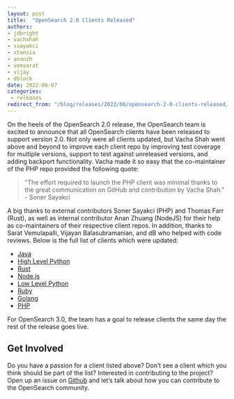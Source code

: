 ```yaml
---
layout: post
title:  "OpenSearch 2.0 Clients Released"
authors:
- jdbright
- vachshah
- ssayakci
- xtansia
- ananzh
- vemsarat
- vijay
- dblock
date: 2022-06-07
categories:
 - releases
redirect_from: "/blog/releases/2022/06/opensearch-2-0-clients-released/"
---
```


On the heels of the OpenSearch 2.0 release, the OpenSearch team is excited to announce that all OpenSearch clients have been released to support version 2.0. Not only were all clients updated, but Vacha Shah went above and beyond to improve each client repo by improving test coverage for multiple versions, support to test against unreleased versions, and adding backport functionality. Vacha made it so easy that the co-maintainer of the PHP repo provided the following quote:

> "The effort required to launch the PHP client was minimal thanks to the great communication on GitHub and contribution by Vacha Shah." - Soner Sayakci

A big thanks to external contributors Soner Sayakci (PHP) and Thomas Farr (Rust), as well as internal contributor Anan Zhuang (NodeJS) for their help as co-maintainers of their respective client repos. In addition, thanks to Sarat Vemulapalli, Vijayan Balasubramanian, and dB who helped with code reviews. Below is the full list of clients which were updated:


* [Java](https://github.com/opensearch-project/opensearch-java)
* [High Level Python](https://github.com/opensearch-project/opensearch-dsl-py)
* [Rust](https://github.com/opensearch-project/opensearch-rs)
* [Node.js](https://github.com/opensearch-project/opensearch-js)
* [Low Level Python](https://github.com/opensearch-project/opensearch-py)
* [Ruby](https://github.com/opensearch-project/opensearch-ruby)
* [Golang](https://github.com/opensearch-project/opensearch-go)
* [PHP](https://github.com/opensearch-project/opensearch-php)


For OpenSearch 3.0, the team has a goal to release clients the same day the rest of the release goes live.

## Get Involved

Do you have a passion for a client listed above? Don’t see a client which you think should be part of the list? Interested in contributing to the project? Open up an issue on [Github](https://github.com/opensearch-project/opensearch-clients) and let’s talk about how you can contribute to the OpenSearch community.
